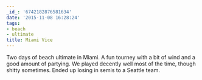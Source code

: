 ```yaml
---
_id_: '6742182876581634'
date: '2015-11-08 16:28:24'
tags:
- beach
- ultimate
title: Miami Vice
---
```


Two days of beach ultimate in Miami. A fun tourney with a bit of wind and a good amount of partying. We played decently well most of the
time, though shitty sometimes. Ended up losing in semis to a Seattle team.
